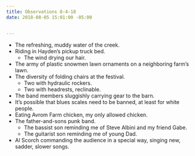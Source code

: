 ```yaml
---
title: Observations 8-4-18
date: 2018-08-05 15:01:00 -05:00


---
```


- The refreshing, muddy water of the creek.
- Riding in Hayden’s pickup truck bed.
	- The wind drying our hair.
- The army of plastic snowmen lawn ornaments on a neighboring farm’s lawn.
- The diversity of folding chairs at the festival.
	- Two with hydraulic rockers.
	- Two with headrests, reclinable.
- The band members sluggishly carrying gear to the barn.
- It’s possible that blues scales need to be banned, at least for white people.
- Eating Avrom Farm chicken, my only allowed chicken.
- The father-and-sons punk band.
	- The bassist son reminding me of Steve Albini and my friend Gabe.
	- The guitarist son reminding me of young Dad.
- Al Scorch commanding the audience in a special way, singing new, sadder, slower songs.